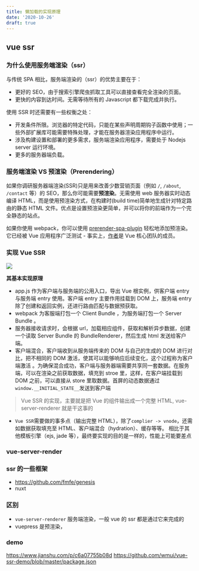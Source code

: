 ```yaml
---
title: 懒加载的实现原理
date: '2020-10-26'
draft: true
---
```


## vue ssr

### 为什么使用服务端渲染（ssr）

与传统 SPA 相比，服务端渲染的（ssr）的优势主要在于：

- 更好的 SEO，由于搜索引擎爬虫抓取工具可以直接查看完全渲染的页面。
- 更快的内容到达时间。无需等待所有的 Javascript 都下载完成并执行。

使用 SSR 时还需要有一些权衡之处：

- 开发条件所限。浏览器的特定代码，只能在某些声明周期钩子函数中使用；一些外部扩展库可能需要特殊处理，才能在服务器渲染应用程序中运行。
- 涉及构建设置和部署的更多需求，服务端渲染应用程序，需要处于 Nodejs server 运行环境。
- 更多的服务器端负载。

### 服务端渲染 VS 预渲染（Prerendering）

如果你调研服务器端渲染(SSR)只是用来改善少数营销页面（例如 `/`, `/about`, `/contact` 等）的 SEO，那么你可能需要**预渲染**。无需使用 web 服务器实时动态编译 HTML，而是使用预渲染方式，在构建时(build time)简单地生成针对特定路由的静态 HTML 文件。优点是设置预渲染更简单，并可以将你的前端作为一个完全静态的站点。

如果你使用 webpack，你可以使用 [prerender-spa-plugin](https://github.com/chrisvfritz/prerender-spa-plugin) 轻松地添加预渲染。它已经被 Vue 应用程序广泛测试 - 事实上，[作者](https://github.com/chrisvfritz)是 Vue 核心团队的成员。

### 实现 Vue SSR

![](http://7xq6al.com1.z0.glb.clouddn.com/vue-ssr.jpg)

**其基本实现原理**

- app.js 作为客户端与服务端的公用入口，导出 Vue 根实例，供客户端 entry 与服务端 entry 使用。客户端 entry 主要作用挂载到 DOM 上，服务端 entry 除了创建和返回实例，还进行路由匹配与数据预获取。
- webpack 为客服端打包一个 Client Bundle ，为服务端打包一个 Server Bundle 。
- 服务器接收请求时，会根据 url，加载相应组件，获取和解析异步数据，创建一个读取 Server Bundle 的 BundleRenderer，然后生成 html 发送给客户端。
- 客户端混合，客户端收到从服务端传来的 DOM 与自己的生成的 DOM 进行对比，把不相同的 DOM 激活，使其可以能够响应后续变化，这个过程称为客户端激活 。为确保混合成功，客户端与服务器端需要共享同一套数据。在服务端，可以在渲染之前获取数据，填充到 stroe 里，这样，在客户端挂载到 DOM 之前，可以直接从 store 里取数据。首屏的动态数据通过 `window.__INITIAL_STATE__`发送到客户端

> Vue SSR 的实现，主要就是把 Vue 的组件输出成一个完整 HTML, vue-server-renderer 就是干这事的

- `Vue SSR`需要做的事多点（输出完整 HTML），除了`complier -> vnode`，还需如数据获取填充至 HTML、客户端混合（hydration）、缓存等等。
  相比于其他模板引擎（ejs, jade 等），最终要实现的目的是一样的，性能上可能要差点

### vue-server-render

### ssr 的一些框架

- https://github.com/fmfe/genesis
- nuxt

### 区别

- `vue-server-renderer` 服务端渲染，一般 vue 的 ssr 都是通过它来完成的
- vuepress 是预渲染，

### demo

https://www.jianshu.com/p/c6a07755b08d
https://github.com/wmui/vue-ssr-demo/blob/master/package.json
